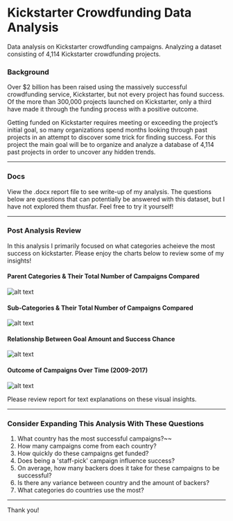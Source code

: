 # Kickstarter Crowdfunding Data Analysis
Data analysis on Kickstarter crowdfunding campaigns. Analyzing a dataset consisting of 4,114 Kickstarter crowdfunding projects. 

### Background
Over $2 billion has been raised using the massively successful crowdfunding service, Kickstarter, but not every project has found success. Of the more than 300,000 projects launched on Kickstarter, only a third have made it through the funding process with a positive outcome.

Getting funded on Kickstarter requires meeting or exceeding the project’s initial goal, so many organizations spend months looking through past projects in an attempt to discover some trick for finding success. For this project the main goal will be to organize and analyze a database of 4,114 past projects in order to uncover any hidden trends.

---

### Docs
View the .docx report file to see write-up of my analysis. The questions below are questions that can potentially be answered with this dataset, but I have not explored them thusfar. Feel free to try it yourself! 

---

### Post Analysis Review
In this analysis I primarily focused on what categories acheieve the most success on kickstarter. Please enjoy the charts below to review some of my insights!

#### Parent Categories & Their Total Number of Campaigns Compared
![alt text](https://i.imgur.com/kOE0xUz.png "Parent Category Bar Chart")

#### Sub-Categories & Their Total Number of Campaigns Compared
![alt text](https://i.imgur.com/vbEi5UQ.png "Sub-Category Bar Chart")

#### Relationship Between Goal Amount and Success Chance
![alt text](https://i.imgur.com/VxETeC3.png "Goal Outcome Odds")

#### Outcome of Campaigns Over Time (2009-2017)
![alt text](https://i.imgur.com/lav9IPJ.png "Sub-Category Bar Chart")


Please review report for text explanations on these visual insights. 

---

### Consider Expanding This Analysis With These Questions
1. What country has the most successful campaigns?~~ 
2. How many campaigns come from each country?
3. How quickly do these campaigns get funded?
4. Does being a 'staff-pick' campaign influence success?
5. On average, how many backers does it take for these campaigns to be successful?
6. Is there any variance between country and the amount of backers?
7. What categories do countries use the most?

---

Thank you!
